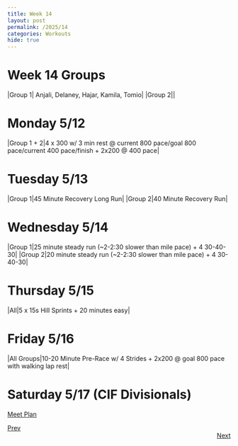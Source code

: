 ```yaml
---
title: Week 14
layout: post
permalink: /2025/14
categories: Workouts
hide: true
---
```



# Week 14 Groups

|Group 1| Anjali, Delaney, Hajar, Kamila, Tomio|
|Group 2||

# Monday 5/12

|Group 1 + 2|4 x 300 w/ 3 min rest @ current 800 pace/goal 800 pace/current 400 pace/finish + 2x200 @ 400 pace|

# Tuesday 5/13

|Group 1|45 Minute Recovery Long Run|
|Group 2|40 Minute Recovery Run| 

# Wednesday 5/14 

|Group 1|25 minute steady run (~2-2:30 slower than mile pace) + 4 30-40-30|
|Group 2|20 minute steady run (~2-2:30 slower than mile pace) + 4 30-40-30| 

# Thursday 5/15

|All|5 x 15s Hill Sprints + 20 minutes easy|

# Friday 5/16

|All Groups|10-20 Minute Pre-Race w/ 4 Strides + 2x200 @ goal 800 pace with walking lap rest|

# Saturday 5/17 (CIF Divisionals)

[Meet Plan]({{site.baseurl}}/2025/CIFD)

<div style="text-align: left"> <a href="{{site.baseurl}}/2025/13">Prev</a></div> 
<div style="text-align: right"> <a href="{{site.baseurl}}/2025/15">Next</a></div>